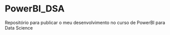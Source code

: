 # PowerBI_DSA
Repositório para publicar o meu desenvolvimento no curso de PowerBI para Data Science

